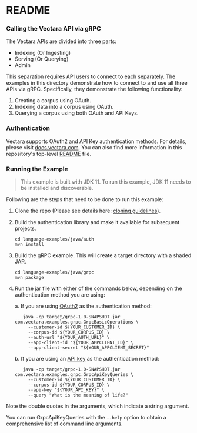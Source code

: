 # README #

### Calling the Vectara API via gRPC ###

The Vectara APIs are divided into three parts:

* Indexing (Or Ingesting)
* Serving (Or Querying)
* Admin

This separation requires API users to connect to each separately. The examples in this
directory demonstrate how to connect to and use all three APIs via gRPC. Specifically, they
demonstrate the following functionality:

1. Creating a corpus using OAuth.
2. Indexing data into a corpus using OAuth.
3. Querying a corpus using both OAuth and API Keys.

### Authentication

Vectara supports OAuth2 and API Key authentication methods. For details, please visit
[docs.vectara.com](https://docs.vectara.com). You can also find more information in this
repository's top-level [README](../../../README.md) file.

### Running the Example
> This example is built with JDK 11. To run this example, JDK 11 needs to be installed and discoverable.

Following are the steps that need to be done to run this example:

1. Clone the repo (Please see details here: [cloning guidelines](../../../README.md)).
2. Build the authentication library and make it available for subsequent projects.
   ```shell
   cd language-examples/java/auth
   mvn install
   ```
3. Build the gRPC example. This will create a target directory with a shaded JAR.
   ```shell
   cd language-examples/java/grpc
   mvn package
   ```
5. Run the jar file with either of the commands below, depending on the authentication
   method you are using:

    a. If you are using [OAuth2](https://docs.vectara.com/docs/api-reference/auth-apis/oauth-2) as 
       the authentication method:
    ```shell
       java -cp target/grpc-1.0-SNAPSHOT.jar com.vectara.examples.grpc.GrpcBasicOperations \
         --customer-id ${YOUR_CUSTOMER_ID} \
         --corpus-id ${YOUR_CORPUS_ID} \
         --auth-url "${YOUR_AUTH_URL}" \
         --app-client-id "${YOUR_APPCLIENT_ID}" \
         --app-client-secret "${YOUR_APPCLIENT_SECRET}"
    ```
    b. If you are using an [API key](https://docs.vectara.com/docs/common-use-cases/app-authn-authz/api-keys)
       as the authentication method:
    ```shell
       java -cp target/grpc-1.0-SNAPSHOT.jar com.vectara.examples.grpc.GrpcApiKeyQueries \
         --customer-id ${YOUR_CUSTOMER_ID} \
         --corpus-id ${YOUR_CORPUS_ID} \
         --api-key "${YOUR_API_KEY}" \
         --query "What is the meaning of life?"
    ```
Note the double quotes in the arguments, which indicate a string argument.

You can run GrpcApiKeyQueries with the `--help` option to obtain a comprehensive list of command 
line arguments.

